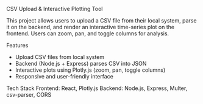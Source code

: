 CSV Upload & Interactive Plotting Tool

This project allows users to upload a CSV file from their local system, parse it on the backend, and render an interactive time-series plot on the frontend.
Users can zoom, pan, and toggle columns for analysis.

Features
- Upload CSV files from local system
- Backend (Node.js + Express) parses CSV into JSON
- Interactive plots using Plotly.js (zoom, pan, toggle columns)
- Responsive and user-friendly interface

Tech Stack
Frontend: React, Plotly.js
Backend: Node.js, Express, Multer, csv-parser, CORS
